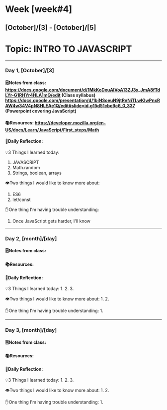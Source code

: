 # Week [week#4]
## [October]/[3] - [October]/[5]

# Topic: INTRO TO JAVASCRIPT 

___

### Day 1, [October]/[3]

#### 🗒️Notes from class: https://docs.google.com/document/d/1MkKoDxuAlVoA13ZJ3x_JmA8fTdLYr-G1RHYr4HLA1mQ/edit (Class syllabus) https://docs.google.com/presentation/d/1biNSoeuN9jtRnNiTLwKIwPnxRAW4w34V4pN8HLEAe1Q/edit#slide=id.g15d51cbc9c6_0_337 (Powerpoint covering JavaScript)

#### 📚Resources: https://developer.mozilla.org/en-US/docs/Learn/JavaScript/First_steps/Math 


#### 💭Daily Reflection:

💡3 Things I learned today:
1. JAVASCRIPT
2. Math.random
3. Strings, boolean, arrays

👁️Two things I would like to know more about:
1. ES6
2. let/const

✋One thing I'm having trouble understanding:
1. Once JavaScript gets harder, I'll know


___

### Day 2, [month]/[day] 

#### 🗒️Notes from class:

#### 📚Resources:


#### 💭Daily Reflection:

💡3 Things I learned today:
1. 
2. 
3. 

👁️Two things I would like to know more about:
1. 
2. 

✋One thing I'm having trouble understanding:
1. 

___

### Day 3, [month]/[day]
#### 🗒️Notes from class:

#### 📚Resources:


#### 💭Daily Reflection:

💡3 Things I learned today:
1. 
2. 
3. 

👁️Two things I would like to know more about:
1. 
2. 

✋One thing I'm having trouble understanding:
1. 
 

